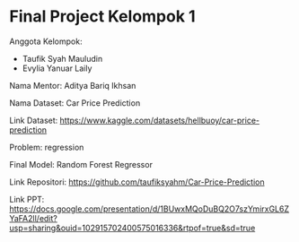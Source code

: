# Final Project Kelompok 1
Anggota Kelompok:
- Taufik Syah Mauludin
- Evylia Yanuar Laily 

Nama Mentor: Aditya Bariq Ikhsan 

Nama Dataset: Car Price Prediction

Link Dataset: https://www.kaggle.com/datasets/hellbuoy/car-price-prediction

Problem: regression

Final Model: Random Forest Regressor

Link Repositori: https://github.com/taufiksyahm/Car-Price-Prediction

Link PPT: https://docs.google.com/presentation/d/1BUwxMQoDuBQ2O7szYmirxGL6ZYaFA2ll/edit?usp=sharing&ouid=102915702400575016336&rtpof=true&sd=true
